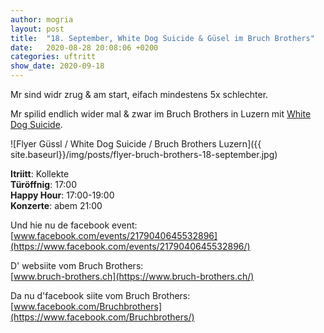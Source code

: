 ```yaml
---
author: mogria
layout: post
title:  "18. September, White Dog Suicide & Güsel im Bruch Brothers"
date:   2020-08-28 20:08:06 +0200
categories: uftritt
show_date: 2020-09-18
---
```


Mr sind widr zrug & am start, eifach mindestens 5x schlechter.

Mr spilid endlich wider mal & zwar im Bruch Brothers in Luzern mit [White Dog Suicide](https://whitedogsuicide.bandcamp.com).

![Flyer Güssl / White Dog Suicide / Bruch Brothers Luzern]({{ site.baseurl}}/img/posts/flyer-bruch-brothers-18-september.jpg)


**Itriitt**: Kollekte  
**Türöffnig**: 17:00  
**Happy Hour**: 17:00-19:00  
**Konzerte**: abem 21:00  

Und hie nu de facebook event:  
[www.facebook.com/events/2179040645532896](https://www.facebook.com/events/2179040645532896/)

D' websiite vom Bruch Brothers:  
[www.bruch-brothers.ch](https://www.bruch-brothers.ch/)

Da nu d'facebook siite vom Bruch Brothers:  
[www.facebook.com/Bruchbrothers](https://www.facebook.com/Bruchbrothers/)
